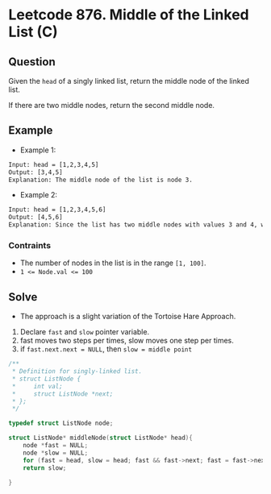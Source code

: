 # Leetcode 876. Middle of the Linked List (C)
## Question 
Given the `head` of a singly linked list, return the middle node of the linked list.

If there are two middle nodes, return the second middle node.
## Example
* Example 1:
```html
Input: head = [1,2,3,4,5]
Output: [3,4,5]
Explanation: The middle node of the list is node 3.
```

* Example 2:
```html
Input: head = [1,2,3,4,5,6]
Output: [4,5,6]
Explanation: Since the list has two middle nodes with values 3 and 4, we return the second one.
```

### Contraints
* The number of nodes in the list is in the range `[1, 100]`.
* `1 <= Node.val <= 100`

## Solve
* The approach is a slight variation of the Tortoise Hare Approach.
1. Declare `fast` and `slow` pointer variable.
2. fast moves two steps per times, slow moves one step per times.
3. if `fast.next.next = NULL`, then `slow = middle point`


```c
/**
 * Definition for singly-linked list.
 * struct ListNode {
 *     int val;
 *     struct ListNode *next;
 * };
 */

typedef struct ListNode node;

struct ListNode* middleNode(struct ListNode* head){
    node *fast = NULL;
    node *slow = NULL;
    for (fast = head, slow = head; fast && fast->next; fast = fast->next->next, slow = slow->next);
    return slow;

}
```
